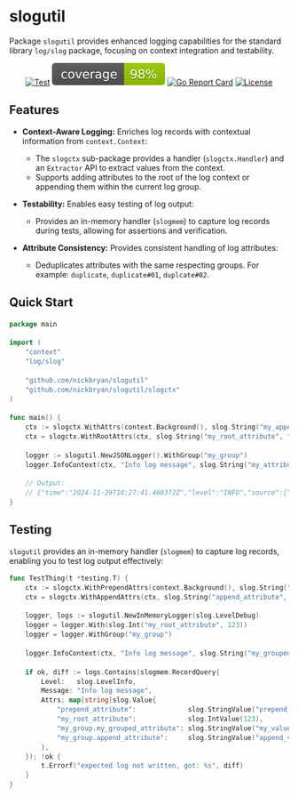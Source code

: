 # slogutil
Package `slogutil` provides enhanced logging capabilities for the standard library `log/slog` package, focusing on
context integration and testability.

<div align="center">

[![Test](https://github.com/nickbryan/slogutil/actions/workflows/test.yml/badge.svg)](https://github.com/nickbryan/slogutil/actions)
[![Coverage](https://raw.githubusercontent.com/nickbryan/slogutil/badges/.badges/main/coverage.svg)](https://github.com/nickbryan/slogutil/actions)
[![Go Report Card](https://goreportcard.com/badge/nickbryan/slogutil)](https://goreportcard.com/report/nickbryan/slogutil)
[![License](https://img.shields.io/badge/license-MIT-blue.svg)](https://github.com/nickbryan/slogutil/blob/master/LICENSE)

</div>

## Features
* **Context-Aware Logging:**  Enriches log records with contextual information from `context.Context`:
    * The `slogctx` sub-package provides a handler (`slogctx.Handler`) and an `Extractor` API to extract values from the context.
    * Supports adding attributes to the root of the log context or appending them within the current log group.

* **Testability:** Enables easy testing of log output:
    * Provides an in-memory handler (`slogmem`) to capture log records during tests, allowing for assertions and verification.

* **Attribute Consistency:** Provides consistent handling of log attributes:
    * Deduplicates attributes with the same respecting groups. For example: `duplicate`, `duplicate#01`, `duplcate#02`.

## Quick Start
```go
package main

import (
	"context"
	"log/slog"

	"github.com/nickbryan/slogutil"
	"github.com/nickbryan/slogutil/slogctx"
)

func main() {
	ctx := slogctx.WithAttrs(context.Background(), slog.String("my_appended_attribute", "my_appended_value"))
	ctx = slogctx.WithRootAttrs(ctx, slog.String("my_root_attribute", "my_root_value"))

	logger := slogutil.NewJSONLogger().WithGroup("my_group")
	logger.InfoContext(ctx, "Info log message", slog.String("my_attribute", "my_value"))

	// Output:
	// {"time":"2024-11-29T10:27:41.460372Z","level":"INFO","source":{"function":"main.main","file":main.go","line":16},"msg":"Info log message","my_root_attribute":"my_root_value","my_group":{"my_attribute":"my_value","my_appended_attribute":"my_appended_value"}}
}
```
## Testing
`slogutil` provides an in-memory handler (`slogmem`) to capture log records, enabling you to test log output effectively:

```go
func TestThing(t *testing.T) {
	ctx := slogctx.WithPrependAttrs(context.Background(), slog.String("prepend_attribute", "prepend_value"))
	ctx = slogctx.WithAppendAttrs(ctx, slog.String("append_attribute", "append_value"))

	logger, logs := slogutil.NewInMemoryLogger(slog.LevelDebug)
	logger = logger.With(slog.Int("my_root_attribute", 123))
	logger = logger.WithGroup("my_group")

	logger.InfoContext(ctx, "Info log message", slog.String("my_grouped_attribute", "my_value"))

	if ok, diff := logs.Contains(slogmem.RecordQuery{
		Level:   slog.LevelInfo,
		Message: "Info log message",
		Attrs: map[string]slog.Value{
			"prepend_attribute":             slog.StringValue("prepend_value"),
			"my_root_attribute":             slog.IntValue(123),
			"my_group.my_grouped_attribute": slog.StringValue("my_value"),
			"my_group.append_attribute":     slog.StringValue("append_value"),
		},
	}); !ok {
		t.Errorf("expected log not written, got: %s", diff)
	}
}
```
